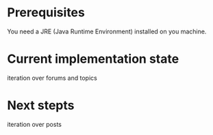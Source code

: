 Prerequisites
==============
You need a JRE (Java Runtime Environment) installed on you machine.

Current implementation state
=============================
iteration over forums and topics

Next stepts
============
iteration over posts
